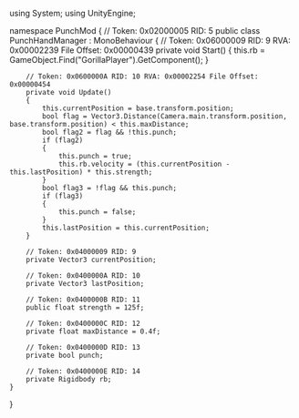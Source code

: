 using System;
using UnityEngine;

namespace PunchMod
{
	// Token: 0x02000005 RID: 5
	public class PunchHandManager : MonoBehaviour
	{
		// Token: 0x06000009 RID: 9 RVA: 0x00002239 File Offset: 0x00000439
		private void Start()
		{
			this.rb = GameObject.Find("GorillaPlayer").GetComponent<Rigidbody>();
		}

		// Token: 0x0600000A RID: 10 RVA: 0x00002254 File Offset: 0x00000454
		private void Update()
		{
			this.currentPosition = base.transform.position;
			bool flag = Vector3.Distance(Camera.main.transform.position, base.transform.position) < this.maxDistance;
			bool flag2 = flag && !this.punch;
			if (flag2)
			{
				this.punch = true;
				this.rb.velocity = (this.currentPosition - this.lastPosition) * this.strength;
			}
			bool flag3 = !flag && this.punch;
			if (flag3)
			{
				this.punch = false;
			}
			this.lastPosition = this.currentPosition;
		}

		// Token: 0x04000009 RID: 9
		private Vector3 currentPosition;

		// Token: 0x0400000A RID: 10
		private Vector3 lastPosition;

		// Token: 0x0400000B RID: 11
		public float strength = 125f;

		// Token: 0x0400000C RID: 12
		private float maxDistance = 0.4f;

		// Token: 0x0400000D RID: 13
		private bool punch;

		// Token: 0x0400000E RID: 14
		private Rigidbody rb;
	}
}
